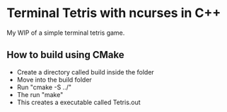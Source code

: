 # Terminal Tetris with ncurses in C++ 
My WIP of a simple terminal tetris game.

## How to build using CMake
- Create a directory called build inside the folder
- Move into the build folder
- Run "cmake -S ../"
- The run "make"
- This creates a executable called Tetris.out
